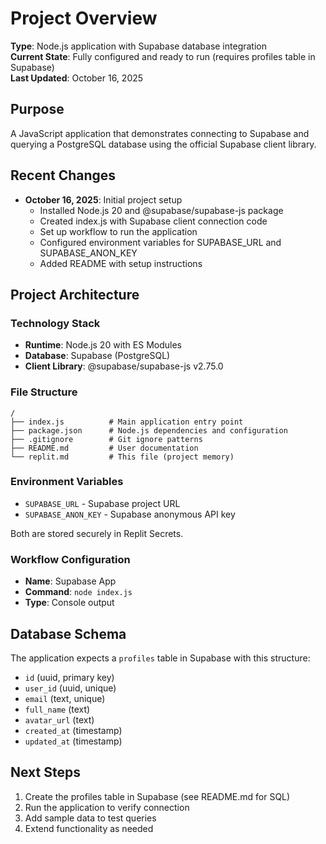 # Project Overview

**Type**: Node.js application with Supabase database integration  
**Current State**: Fully configured and ready to run (requires profiles table in Supabase)  
**Last Updated**: October 16, 2025

## Purpose
A JavaScript application that demonstrates connecting to Supabase and querying a PostgreSQL database using the official Supabase client library.

## Recent Changes
- **October 16, 2025**: Initial project setup
  - Installed Node.js 20 and @supabase/supabase-js package
  - Created index.js with Supabase client connection code
  - Set up workflow to run the application
  - Configured environment variables for SUPABASE_URL and SUPABASE_ANON_KEY
  - Added README with setup instructions

## Project Architecture

### Technology Stack
- **Runtime**: Node.js 20 with ES Modules
- **Database**: Supabase (PostgreSQL)
- **Client Library**: @supabase/supabase-js v2.75.0

### File Structure
```
/
├── index.js          # Main application entry point
├── package.json      # Node.js dependencies and configuration
├── .gitignore        # Git ignore patterns
├── README.md         # User documentation
└── replit.md         # This file (project memory)
```

### Environment Variables
- `SUPABASE_URL` - Supabase project URL
- `SUPABASE_ANON_KEY` - Supabase anonymous API key

Both are stored securely in Replit Secrets.

### Workflow Configuration
- **Name**: Supabase App
- **Command**: `node index.js`
- **Type**: Console output

## Database Schema
The application expects a `profiles` table in Supabase with this structure:
- `id` (uuid, primary key)
- `user_id` (uuid, unique)
- `email` (text, unique)
- `full_name` (text)
- `avatar_url` (text)
- `created_at` (timestamp)
- `updated_at` (timestamp)

## Next Steps
1. Create the profiles table in Supabase (see README.md for SQL)
2. Run the application to verify connection
3. Add sample data to test queries
4. Extend functionality as needed
